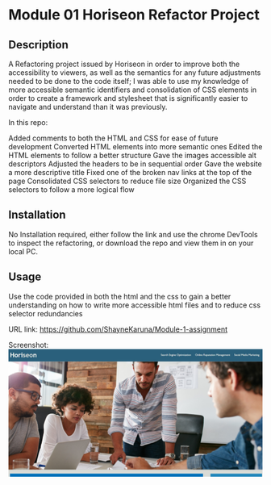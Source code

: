 # Module 01 Horiseon Refactor Project

## Description

A Refactoring project issued by Horiseon in order to improve both the accessibility to viewers, as well as the semantics for any future adjustments needed to be done to
the code itself; I was able to use my knowledge of more accessible semantic identifiers and consolidation of CSS elements in order to create a framework and stylesheet
that is significantly easier to navigate and understand than it was previously.

In this repo:

Added comments to both the HTML and CSS for ease of future development
Converted HTML elements into more semantic ones
Edited the HTML elements to follow a better structure
Gave the images accessible alt descriptors
Adjusted the headers to be in sequential order
Gave the website a more descriptive title
Fixed one of the broken nav links at the top of the page
Consolidated CSS selectors to reduce file size
Organized the CSS selectors to follow a more logical flow



## Installation

No Installation required, either follow the link and use the chrome DevTools to inspect the refactoring, or download the repo and view them in on your local PC.

## Usage

Use the code provided in both the html and the css to gain a better understanding on how to write more accessible html files and to reduce css selector redundancies

 URL link: https://github.com/ShayneKaruna/Module-1-assignment
    
 Screenshot:   ![Screenshot of the project](assets/images/Horiseonscreenshot.jpg)
 